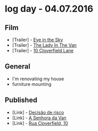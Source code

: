 # log day - 04.07.2016

## Film

- \[Trailer\] - [Eye in the Sky](https://youtu.be/w31AQcKhFYs)
- \[Trailer\] - [The Lady In The Van](https://youtu.be/z_JuVuCucGU)
- \[Trailer\] - [10 Cloverfield Lane](https://youtu.be/ONdp539BvzY)


## General

- I'm renovating my house
 - furniture mounting


## Published

- \[Link\] - [Decisão de risco](http://imhomovies.com.br/opinions/em-cartaz/eye-in-the-sky/)
- \[Link\] - [A Senhora da Van](http://imhomovies.com.br/opinions/em-cartaz/the-lady-in-the-van/)
- \[Link\] - [Rua Cloverfield, 10](http://imhomovies.com.br/opinions/em-cartaz/10-cloverfield-lane/)
